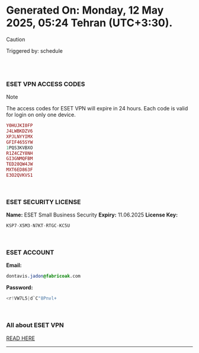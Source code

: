 # Generated On: Monday, 12 May 2025, 05:24 Tehran (UTC+3:30).

> [!CAUTION]
> Triggered by: schedule

<br><br>

### ESET VPN ACCESS CODES

> [!NOTE]
> The access codes for ESET VPN will expire in 24 hours.
> Each code is valid for login on only one device.

```ruby
Y0HUJKI0FP
J4LWBKDZV6
XPJLNYYIMX
GFIF465SYW
1PQS3KVBXO
R1Z4CZY8NH
GI3GNMQFBM
TED28QW4JW
MXT6ED863F
E3O2QVKVS1
```

<br>

### ESET SECURITY LICENSE

**Name:** ESET Small Business Security
**Expiry:** 11.06.2025
**License Key:**

```POV-Ray SDL
KSP7-X5M3-N7KT-RTGC-KC5U
```

<br>

### ESET ACCOUNT

**Email:**

```CSS
dontavis.jadon@fabricoak.com
```

**Password:**

```POV-Ray SDL
<r!VW7L5|d`C"8Pnvl+
```

<br>

### All about ESET VPN

[READ HERE](https://t.me/F_NiREvil/2113)

---

<br><br>

